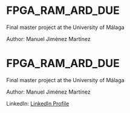 # FPGA_RAM_ARD_DUE
Final master project at the University of Málaga

Author: Manuel Jiménez Martínez
# FPGA_RAM_ARD_DUE

Final master project at the University of Málaga

Author: Manuel Jiménez Martínez

LinkedIn: [LinkedIn Profile ](https://www.linkedin.com/in/manuel-jimenez-martinez)
